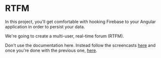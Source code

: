 RTFM
====

In this project, you'll get comfortable with hooking Firebase to your Angular application in order to persist your data.

We're going to create a multi-user, real-time forum (RTFM).

Don't use the documentation here. Instead follow the screencasts [here](https://www.youtube.com/watch?v=bjcVzK8VDvA)
and once you're done with the previous one, [here](https://www.youtube.com/watch?v=UYUMY9Fs2b0).